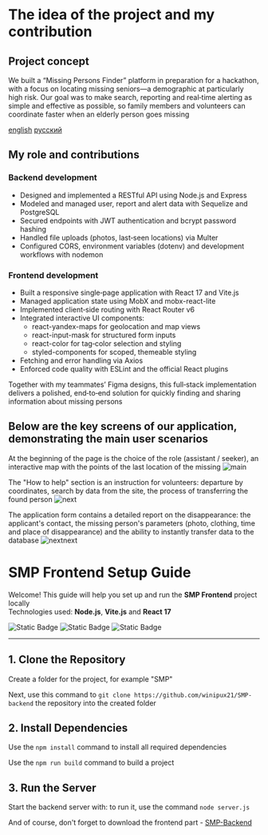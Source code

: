 # The idea of the project and my contribution

## Project concept
We built a “Missing Persons Finder” platform in preparation for a hackathon, with a focus on locating missing seniors—a demographic at particularly high risk. Our goal was to make search, reporting and real‑time alerting as simple and effective as possible, so family members and volunteers can coordinate faster when an elderly person goes missing

[english](https://github.com/winipux21/SMP-backend/blob/master/README.md) [русский](https://github.com/winipux21/SMP-backend/blob/master/README/ru.md)
## My role and contributions
### Backend development 
* Designed and implemented a RESTful API using Node.js and Express
* Modeled and managed user, report and alert data with Sequelize and PostgreSQL
* Secured endpoints with JWT authentication and bcrypt password hashing
* Handled file uploads (photos, last‑seen locations) via Multer
* Configured CORS, environment variables (dotenv) and development workflows with nodemon
### Frontend development
* Built a responsive single‑page application with React 17 and Vite.js
* Managed application state using MobX and mobx-react-lite
* Implemented client‑side routing with React Router v6
* Integrated interactive UI components:
  * react-yandex-maps for geolocation and map views
  * react-input-mask for structured form inputs 
  * react-color for tag‑color selection and styling
  * styled-components for scoped, themeable styling
* Fetching and error handling via Axios
* Enforced code quality with ESLint and the official React plugins

Together with my teammates’ Figma designs, this full‑stack implementation delivers a polished, end‑to‑end solution for quickly finding and sharing information about missing persons

## Below are the key screens of our application, demonstrating the main user scenarios

At the beginning of the page is the choice of the role (assistant / seeker), an interactive map with the points of the last location of the missing
![main](https://github.com/user-attachments/assets/92d79572-4b65-47bc-9fe6-91e97cdddc55)

The "How to help" section is an instruction for volunteers: departure by coordinates, search by data from the site, the process of transferring the found person
![next](https://github.com/user-attachments/assets/eae14259-30d6-417f-9d3a-4d0ed40485ff)

The application form contains a detailed report on the disappearance: the applicant's contact, the missing person's parameters (photo, clothing, time and place of disappearance) and the ability to instantly transfer data to the database
![nextnext](https://github.com/user-attachments/assets/d34f8ade-b804-46a8-b53d-251e24290ed1)

# SMP Frontend Setup Guide

Welcome! This guide will help you set up and run the **SMP Frontend** project locally  
Technologies used: **Node.js**, **Vite.js** and **React 17**

![Static Badge](https://img.shields.io/badge/Node.js-20.18.3-green?link=https%3A%2F%2Fnodejs.org%2Fen%2Fdownload) ![Static Badge](https://img.shields.io/badge/Vite.js-5.4.10-purple)
 ![Static Badge](https://img.shields.io/badge/React.js-17-blue)

---

## 1. Clone the Repository

Create a folder for the project, for example "SMP"

Next, use this command to ```git clone https://github.com/winipux21/SMP-backend``` the repository into the created folder

## 2. Install Dependencies

Use the ```npm install``` command to install all required dependencies

Use the ```npm run build``` command to build a project 

## 3. Run the Server
Start the backend server with: to run it, use the command ```node server.js```

And of course, don't forget to download the frontend part - [SMP-Backend](https://github.com/winipux21/SMP-backend/tree/master)
